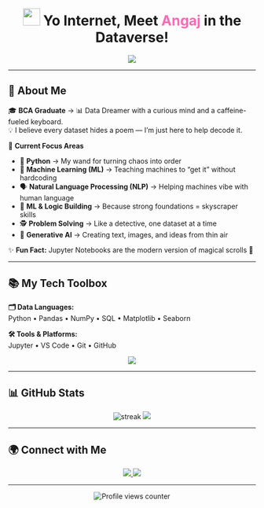 <!-- Profile Header with Animation -->
<h1 align="center">
  <img src="https://media.giphy.com/media/hvRJCLFzcasrR4ia7z/giphy.gif" width="35"> 
  Yo Internet, Meet <span style="color:#ff69b4;">Angaj</span> in the Dataverse!
</h1>

<p align="center">
  <img src="https://readme-typing-svg.herokuapp.com?color=36BCF7&center=true&vCenter=true&lines=Data+Scientist+%7C+GenAI+Enthusiast;Machine+Learning+Explorer;NLP+Decoder;Python+Whisperer;Turning+Data+into+Magic+%F0%9F%94%AE" />
</p>

---

## 🌈 About Me  

🎓 **BCA Graduate** → 📊 Data Dreamer with a curious mind and a caffeine-fueled keyboard.  
💡 I believe every dataset hides a poem — I’m just here to help decode it.  

🔭 **Current Focus Areas**  
- 🐍 **Python** → My wand for turning chaos into order  
- 🤖 **Machine Learning (ML)** → Teaching machines to “get it” without hardcoding  
- 🗣 **Natural Language Processing (NLP)** → Helping machines vibe with human language  
- 🧩 **ML & Logic Building** → Because strong foundations = skyscraper skills  
- 🕵️ **Problem Solving** → Like a detective, one dataset at a time  
- 🌟 **Generative AI** → Creating text, images, and ideas from thin air  

✨ **Fun Fact:** Jupyter Notebooks are the modern version of magical scrolls 📜  

---

## 📚 My Tech Toolbox  

**🗂 Data Languages:**  
Python • Pandas • NumPy • SQL • Matplotlib • Seaborn  

**🛠️ Tools & Platforms:**  
Jupyter • VS Code • Git • GitHub  

<p align="center">
  <img src="https://skillicons.dev/icons?i=python,sqlite,vscode,git,github" />
</p>

---

## 📊 GitHub Stats  

<p align="center">
  <img src="https://github-readme-streak-stats.herokuapp.com/?user=angajkumar207&theme=tokyonight" alt="streak" />
  <img src="https://github-readme-stats.vercel.app/api?username=angajkumar207&show_icons=true&theme=tokyonight" />
</p>

---

## 🌍 Connect with Me  

<p align="center">
  <a href="https://www.linkedin.com/in/angaj-kumar-b25202302" target="_blank">
    <img src="https://img.shields.io/badge/-LinkedIn-blue?style=flat&logo=Linkedin&logoColor=white" />
  </a>
  <a href="mailto:maakaladla396@gmail.com">
    <img src="https://img.shields.io/badge/-Email-D14836?style=flat&logo=Gmail&logoColor=white" />
  </a>
</p>

---

<!-- ✅ Profile Views Counter -->
<p align="center">
  <img src="https://komarev.com/ghpvc/?username=AngajRaiddy&label=👀%20Profile%20Views&color=0e75b6&style=flat" alt="Profile views counter" />
</p>
